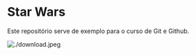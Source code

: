 # Star Wars

Este repositório serve de exemplo para o curso de Git e Github.

![./download.jpeg](Legenda)

